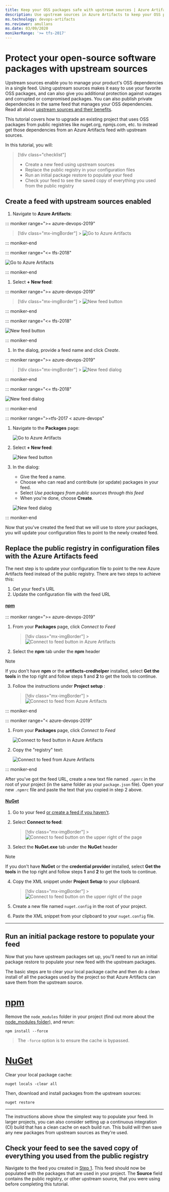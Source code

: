 ```yaml
---
title: Keep your OSS packages safe with upstream sources | Azure Artifacts
description: Use upstream sources in Azure Artifacts to keep your OSS packages safe from failing dependencies.
ms.technology: devops-artifacts
ms.reviewer: amullans
ms.date: 03/09/2020
monikerRange: '>= tfs-2017'
---
```


# Protect your open-source software packages with upstream sources

Upstream sources enable you to manage your product's OSS dependencies in a single feed. Using upstream sources makes it easy to use your favorite OSS packages, and can also give you additional protection against outages and corrupted or compromised packages. You can also publish private dependencies in the same feed that manages your OSS dependencies. Read all about [upstream sources and their benefits](/azure/devops/artifacts/concepts/upstream-sources).

This tutorial covers how to upgrade an existing project that uses OSS packages from public registries like nuget.org, npmjs.com, etc. to instead get those dependencies from an Azure Artifacts feed with upstream sources.

In this tutorial, you will:

> [!div class="checklist"]
>
> - Create a new feed using upstream sources
> - Replace the public registry in your configuration files
> - Run an initial package restore to populate your feed
> - Check your feed to see the saved copy of everything you used from the public registry

## Create a feed with upstream sources enabled

1.  Navigate to **Azure Artifacts**:

::: moniker range=">= azure-devops-2019"

> [!div class="mx-imgBorder"] > ![Go to Azure Artifacts](../media/goto-feed-hub-azure-devops-newnav.png)

::: moniker-end

::: moniker range="<= tfs-2018"

![Go to Azure Artifacts](../media/goto-feed-hub.png)

::: moniker-end

1.  Select **+ New feed**:

::: moniker range=">= azure-devops-2019"

> [!div class="mx-imgBorder"] > ![New feed button](../media/new-feed-button-azure-devops-newnav.png)

::: moniker-end

::: moniker range="<= tfs-2018"

![New feed button](../media/new-feed-button.png)

::: moniker-end

1.  In the dialog, provide a feed name and click _Create_.

::: moniker range=">= azure-devops-2019"

> [!div class="mx-imgBorder"] > ![New feed dialog](../media/new-feed-dialog.png)

::: moniker-end

::: moniker range="<= tfs-2018"

![New feed dialog](../media/new-feed-dialog.png)

::: moniker-end

::: moniker range=">=tfs-2017 < azure-devops"

1.  Navigate to the **Packages** page:

    ![Go to Azure Artifacts](../media/goto-feed-hub.png)

1.  Select **+ New feed**:

    ![New feed button](../media/new-feed-button.png)

1.  In the dialog:

    - Give the feed a name.
    - Choose who can read and contribute (or update) packages in your feed.
    - Select _Use packages from public sources through this feed_
    - When you're done, choose **Create**.

    ![New feed dialog](../media/new-feed-dialog.png)

::: moniker-end

Now that you've created the feed that we will use to store your packages, you will update your configuration files to point to the newly created feed.

## Replace the public registry in configuration files with the Azure Artifacts feed

The next step is to update your configuration file to point to the new Azure Artifacts feed instead of the public registry. There are two steps to achieve this:

1.  Get your feed's URL
2.  Update the configuration file with the feed URL

#### [npm](#tab/npm/)

::: moniker range=">= azure-devops-2019"

1.  From your **Packages** page, click _Connect to Feed_

    > [!div class="mx-imgBorder"] > ![Connect to feed button in Azure Artifacts](../media/connect-to-feed-azure-devops-newnav.png)

2.  Select the **npm** tab under the **npm** header

> [!NOTE]
> If you don't have **npm** or the **artifacts-credhelper** installed, select **Get the tools** in the top right and follow steps **1** and **2** to get the tools to continue.

3.  Follow the instructions under **Project setup** :

    > [!div class="mx-imgBorder"] > ![Connect to feed from Azure Artifacts](../media/connect-to-feed-npm-registry-azure-devops-newnav.png)

::: moniker-end

::: moniker range="< azure-devops-2019"

1.  From your **Packages** page, click _Connect to Feed_

    ![Connect to feed button in Azure Artifacts](../media/connect-to-feed.png)

2.  Copy the "registry" text:

    ![Connect to feed from Azure Artifacts](../media/connect-to-feed-npm-registry.png)

::: moniker-end

After you've got the feed URL, create a new text file named `.npmrc` in the root of your project (in the same folder as your `package.json` file). Open your new `.npmrc` file and paste the text that you copied in step 2 above.

#### [NuGet](#tab/nuget/)

1.  Go to your feed [or create a feed if you haven't](https://docs.microsoft.com/azure/devops/artifacts/get-started-nuget?view=azure-devops&tabs=new-nav#create-a-feed).

2.  Select **Connect to feed**:

    > [!div class="mx-imgBorder"] > ![Connect to feed button on the upper right of the page](../media/connect-to-feed-nuget-exe-config-azure-devops-newnav.png)

3.  Select the **NuGet.exe** tab under the **NuGet** header

> [!NOTE]
> If you don't have **NuGet** or the **credential provider** installed, select **Get the tools** in the top right and follow steps **1** and **2** to get the tools to continue.

4.  Copy the XML snippet under **Project Setup** to your clipboard.

    > [!div class="mx-imgBorder"] > ![Connect to feed button on the upper right of the page](../media/connect-to-feed-azure-devops-newnav.png)

5.  Create a new file named `nuget.config` in the root of your project.

6.  Paste the XML snippet from your clipboard to your `nuget.config` file.

---

## Run an initial package restore to populate your feed

Now that you have upstream packages set up, you'll need to run an initial package restore to populate your new feed with the upstream packages.

The basic steps are to clear your local package cache and then do a clean install of all the packages used by the project so that Azure Artifacts can save them from the upstream source.

# [npm](#tab/npm)

Remove the `node_modules` folder in your project (find out more about the [node_modules folder](https://docs.npmjs.com/files/folders.html#node-modules)), and rerun:

```
npm install --force
```

> The `-force` option is to ensure the cache is bypassed.

# [NuGet](#tab/nuget)

Clear your local package cache:

```
nuget locals -clear all
```

Then, download and install packages from the upstream sources:

```
nuget restore
```

---

The instructions above show the simplest way to populate your feed. In larger projects, you can also consider setting up a continuous integration (CI) build that has a clean cache on each build run. This build will then save any new packages from upstream sources as they're used.

## Check your feed to see the saved copy of everything you used from the public registry

Navigate to the feed you created in [Step 1](#create-a-feed-with-upstream-sources-enabled). This feed should now be populated with the packages that are used in your project. The **Source** field contains the public registry, or other upstream source, that you were using before completing this tutorial.
